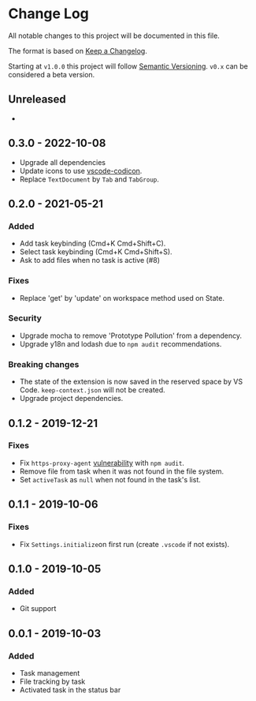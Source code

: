 # Change Log

All notable changes to this project will be documented in this file.

The format is based on [Keep a Changelog](https://keepachangelog.com/en/1.0.0/).

Starting at `v1.0.0` this project will follow [Semantic Versioning](https://semver.org/spec/v2.0.0.html). `v0.x` can be considered a beta version.

## Unreleased
- 

## 0.3.0 - 2022-10-08
- Upgrade all dependencies
- Update icons to use [vscode-codicon](https://microsoft.github.io/vscode-codicons/dist/codicon.html).
- Replace `TextDocument` by `Tab` and `TabGroup`.

## 0.2.0 - 2021-05-21

### Added

- Add task keybinding (Cmd+K Cmd+Shift+C).
- Select task keybinding (Cmd+K Cmd+Shift+S).
- Ask to add files when no task is active (#8)

### Fixes
- Replace 'get' by 'update' on workspace method used on State.

### Security
- Upgrade mocha to remove 'Prototype Pollution' from a dependency.
- Upgrade y18n and lodash due to `npm audit` recommendations.

### Breaking changes
- The state of the extension is now saved in the reserved space by VS Code. `keep-context.json` will not be created.
- Upgrade project dependencies.

## 0.1.2 - 2019-12-21

### Fixes
- Fix `https-proxy-agent` [vulnerability](https://www.npmjs.com/advisories/1184) with `npm audit`.
- Remove file from task when it was not found in the file system.
- Set `activeTask` as `null` when not found in the task's list.

## 0.1.1 - 2019-10-06

### Fixes
- Fix `Settings.initialize`on first run (create `.vscode` if not exists).

## 0.1.0 - 2019-10-05

### Added

- Git support

## 0.0.1 - 2019-10-03

### Added

- Task management
- File tracking by task
- Activated task in the status bar
